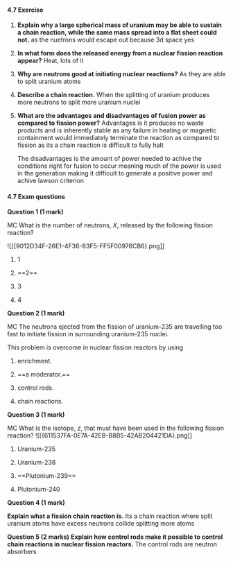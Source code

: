  #### 4.7 Exercise

1. **Explain why a large spherical mass of uranium may be able to sustain a chain reaction, while the same mass spread into a flat sheet could not.**
    as the nuetrons would escape out because 3d space yes
2. **In what form does the released energy from a nuclear fission reaction appear?**
    Heat, lots of it
3. **Why are neutrons good at initiating nuclear reactions?**
    As they are able to split uranium atoms
4. **Describe a chain reaction.**
    When the splitting of uranium produces more neutrons to split more uranium nuclei 
5. **What are the advantages and disadvantages of fusion power as compared to fission power?**
    Advantages is it produces no waste products and is inherently stable as any failure in heating or magnetic containment would immediately terminate the reaction as compared to fission as its a chain reaction is difficult to fully halt

	The disadvantages is the amount of power needed to achive the conditions right for fusion to occur meaning much of the power is used in the generation making it difficult to generate a positive power and achive lawson criterion

#### 4.7 Exam questions

**[](https://content2.learnon.com.au/embedded-searchlight?&isbn=9781119887843&assetid=tlvd-4095)Question 1 (1 mark)**

MC What is the number of neutrons, _X_, released by the following fission reaction?

![[{9012D34F-26E1-4F36-83F5-FF5F00976CB6}.png]]

1. 1
    
2. ==2==
    
3. 3
    
4. 4
    

**[](https://content2.learnon.com.au/embedded-searchlight?&isbn=9781119887843&assetid=tlvd-4096)Question 2 (1 mark)**

MC The neutrons ejected from the fission of uranium-235 are travelling too fast to initiate fission in surrounding uranium-235 nuclei.

This problem is overcome in nuclear fission reactors by using

1. enrichment.
    
2. ==a moderator.==
    
3. control rods.
    
4. chain reactions.
    

**[](https://content2.learnon.com.au/embedded-searchlight?&isbn=9781119887843&assetid=tlvd-4097)Question 3 (1 mark)**

MC What is the isotope, _z_, that must have been used in the following fission reaction?
![[{611537FA-0E7A-42EB-B8B5-42AB204421DA}.png]]

1. Uranium-235
    
2. Uranium-238
    
3. ==Plutonium-239==
    
4. Plutonium-240
    

**[](https://content2.learnon.com.au/embedded-searchlight?&isbn=9781119887843&assetid=tlvd-4098)Question 4 (1 mark)**

**Explain what a fission chain reaction is.**
Its a chain reaction where split uranium atoms have excess neutrons collide splitting more atoms

**[](https://content2.learnon.com.au/embedded-searchlight?&isbn=9781119887843&assetid=tlvd-4099)Question 5 (2 marks)**
**Explain how control rods make it possible to control chain reactions in nuclear fission reactors.**
The control rods are neutron absorbers